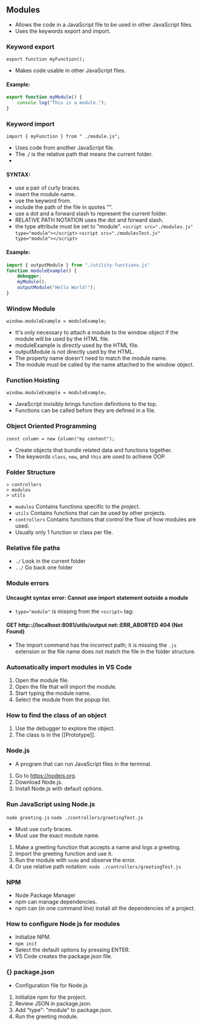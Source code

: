 ## Modules
- Allows the code in a JavaScript file to be used in other JavaScript files.
- Uses the keywords export and import.

### Keyword export
`export function myFunction();`
- Makes code usable in other JavaScript files.

#### Example:
```javascript
export function myModule() {
    console.log("This is a module.");
}
```

### Keyword import
`import { myFunction } from " ./module.js";`

- Uses code from another JavaScript file.
- The ./ is the relative path that means the current folder.
- 
#### SYNTAX:
- use a pair of curly braces.
- insert the module name.
- use the keyword from.
- include the path of the file in quotes "".
- use a dot and a forward slash to represent the current folder.
- RELATIVE PATH NOTATION uses the dot and forward slash.
- the type attribute must be set to "module".
`<script src="./modules.js" type="module"></script>`
`<script src="./modulesTest.js" type="module"></script>`

#### Example:
```javascript
import { outputModule } from "./utility-functions.js"
function moduleExample() {
    debugger;
    myModule();
    outputModule("Hello World!");
}
```
### Window Module
 `window.moduleExample = moduleExample;`
- It's only necessary to attach a module to the window object if the module will be used by the HTML file.
- moduleExample is directly used by the HTML file.
- outputModule is not directly used by the HTML.
- The property name doesn't need to match the module name.
- The module must be called by the name attached to the window object.
  
### Function Hoisting
`window.moduleExample = moduleExample;`

- JavaScript invisibly brings function definitions to the top.
- Functions can be called before they are defined in a file.

### Object Oriented Programming
`const column = new Column("my content");`

- Create objects that bundle related data and functions together.
- The keywords `class`, `new`, and `this` are used to achieve OOP.

### Folder Structure
```
> controllers
> modules
> utils
```
- `modules` Contains functions specific to the project.
- `utils` Contains functions that can be used by other projects.
- `controllers` Contains functions that control the flow of how modules are used.
- Usually only 1 function or class per file.

### Relative file paths
- `./` Look in the current folder
- `../` Go back one folder


### Module errors
#### Uncaught syntax error: Cannot use import statement outside a module
- `type="module"` is missing from the `<script>` tag: 

#### GET http:://localhost:8081/utils/output net::ERR_ABORTED 404 (Not Found)
- The import command has the incorrect path; it is missing the `.js` extension or the file name does not match the file in the folder structure. 

### Automatically import modules in VS Code
1. Open the module file.
2. Open the file that will import the module.
3. Start typing the module name.
4. Select the module from the popup list.

### How to find the class of an object
1. Use the debugger to explore the object.
2. The class is in the [[Prototype]].

### Node.js
- A program that can run JavaScript files in the terminal.
1. Go to https://nodejs.org.
2. Download Node.js.
3. Install Node.js with default options.

### Run JavaScript using Node.js
`node greeting.js`
`node ./controllers/greetingTest.js`
- Must use curly braces.
- Must use the exact module name.
1. Make a greeting function that accepts a name and logs a greeting.
2. Import the greeting function and use it.
3. Run the module with `node` and observe the error.
4.  Or use relative path notation: `node ./controllers/greetingTest.js`

### NPM
- Node Package Manager
- npm can manage dependencies.
- npm can (in one command line) install all the dependencies of a project.
  
### How to configure Node js for modules
- Initialize NPM.
- `npm init`
- Select the default options by pressing ENTER.
- VS Code creates the package.json file. 

### {} package.json
- Configuration file for Node.js
1. Initialize npm for the project.
2. Review JSON in package.json.
3. Add "type": "module" to package.json.
4. Run the greeting module.